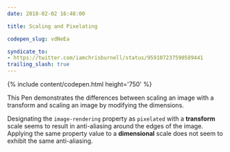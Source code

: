 ```yaml
---
date: 2018-02-02 16:48:00

title: Scaling and Pixelating

codepen_slug: vdNeEa

syndicate_to:
- https://twitter.com/iamchrisburnell/status/959107237590589441
trailing_slash: true
---
```



{% include content/codepen.html height='750' %}

This Pen demonstrates the differences between scaling an image with a transform and scaling an image by modifying the dimensions.

Designating the `image-rendering` property as `pixelated` with a **transform** scale seems to result in anti-aliasing around the edges of the image. Applying the same property value to a **dimensional** scale does not seem to exhibit the same anti-aliasing.
